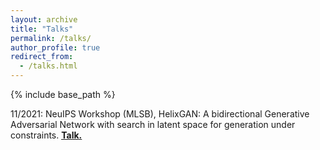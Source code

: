 ```yaml
---
layout: archive
title: "Talks"
permalink: /talks/
author_profile: true
redirect_from:
  - /talks.html
---
```



{% include base_path %}

11/2021: NeuIPS Workshop (MLSB), HelixGAN: A bidirectional Generative Adversarial Network with search in latent space for generation under constraints.    <u><a href="https://recorder-v3.slideslive.com/?share=54078&s=518da677-492e-4627-96ce-c0190976326c"><b>Talk</a>.</u> 
